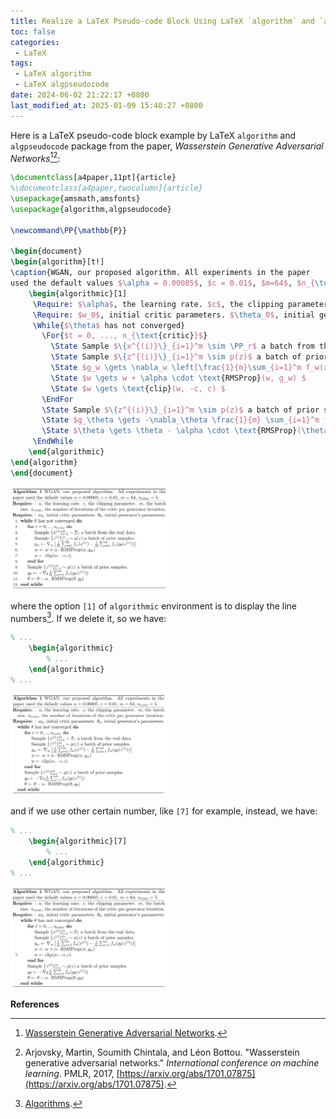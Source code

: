```yaml
---
title: Realize a LaTeX Pseudo-code Block Using LaTeX `algorithm` and `algpseudocode` Package
toc: false
categories:
 - LaTeX
tags:
 - LaTeX algorithm
 - LaTeX algpseudocode
date: 2024-06-02 21:22:17 +0800
last_modified_at: 2025-01-09 15:40:27 +0800
---
```


Here is a LaTeX pseudo-code block example by LaTeX `algorithm` and `algpseudocode` package from the paper, *Wasserstein Generative Adversarial Networks*[^1][^2]:

```latex
\documentclass[a4paper,11pt]{article}
%\documentclass[a4paper,twocolumn]{article}
\usepackage{amsmath,amsfonts}
\usepackage{algorithm,algpseudocode}

\newcommand\PP{\mathbb{P}}

\begin{document}
\begin{algorithm}[t!]
\caption{WGAN, our proposed algorithm. All experiments in the paper
used the default values $\alpha = 0.00005$, $c = 0.01$, $m=64$, $n_{\text{critic}}=5$.}\label{algo::wgan}
	\begin{algorithmic}[1]
	 \Require: $\alpha$, the learning rate. $c$, the clipping parameter. $m$, the batch size. $n_{\text{critic}}$, the number of iterations of the critic per generator iteration.
	 \Require: $w_0$, initial critic parameters. $\theta_0$, initial generator's parameters.
	 \While{$\theta$ has not converged}
	   \For{$t = 0, ..., n_{\text{critic}}$}
	     \State Sample $\{x^{(i)}\}_{i=1}^m \sim \PP_r$ a batch from the real data.
	     \State Sample $\{z^{(i)}\}_{i=1}^m \sim p(z)$ a batch of prior samples.
	     \State $g_w \gets \nabla_w \left[\frac{1}{m}\sum_{i=1}^m f_w(x^{(i)}) - \frac{1}{m} \sum_{i=1}^m f_w(g_\theta(z^{(i)})) \right]$
	     \State $w \gets w + \alpha \cdot \text{RMSProp}(w, g_w) $
	     \State $w \gets \text{clip}(w, -c, c) $
	   \EndFor
	   \State Sample $\{z^{(i)}\}_{i=1}^m \sim p(z)$ a batch of prior samples.
	   \State $g_\theta \gets -\nabla_\theta \frac{1}{m} \sum_{i=1}^m f_w(g_\theta(z^{(i)}))$ 
	   \State $\theta \gets \theta - \alpha \cdot \text{RMSProp}(\theta, g_\theta)$
	 \EndWhile
	\end{algorithmic}
\end{algorithm}
\end{document}
```

<img src="https://raw.githubusercontent.com/HelloWorld-1017/blog-images-1/main/imgs/202501091545885.png" alt="image-20250109154531810" style="width:50%;" />

where the option `[1]` of `algorithmic` environment is to display the line numbers[^3]. If we delete it, so we have:

```latex
% ...
	\begin{algorithmic}
		% ...
	\end{algorithmic}
% ...
```

<img src="https://raw.githubusercontent.com/HelloWorld-1017/blog-images-1/main/imgs/202501091551607.png" alt="image-20250109155117500" style="width:50%;" />

and if we use other certain number, like `[7]` for example, instead, we have:

```latex
% ...
	\begin{algorithmic}[7]
		% ...
	\end{algorithmic}
% ...
```

<img src="https://raw.githubusercontent.com/HelloWorld-1017/blog-images-1/main/imgs/202501091553162.png" alt="image-20250109155311059" style="width:50%;" />

<br>

**References**

[^1]: [Wasserstein Generative Adversarial Networks](https://proceedings.mlr.press/v70/arjovsky17a.html).
[^2]: Arjovsky, Martin, Soumith Chintala, and Léon Bottou. "Wasserstein generative adversarial networks." *International conference on machine learning*. PMLR, 2017, [https://arxiv.org/abs/1701.07875](https://arxiv.org/abs/1701.07875).
[^3]: [Algorithms](https://www.overleaf.com/learn/latex/Algorithms).